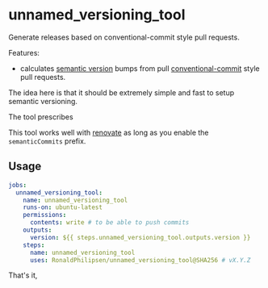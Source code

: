 # unnamed_versioning_tool

Generate releases based on conventional-commit style pull requests.

Features:

- calculates [semantic version](https://semver.org/) bumps from pull [conventional-commit](https://www.conventionalcommits.org/en/v1.0.0/) style pull requests.

The idea here is that it should be extremely simple and fast to setup semantic versioning.

The tool prescribes

This tool works well with [renovate](https://github.com/renovatebot/renovate) as long as you enable the `semanticCommits` prefix.

## Usage

```yaml
jobs:
  unnamed_versioning_tool:
    name: unnamed_versioning_tool
    runs-on: ubuntu-latest
    permissions:
      contents: write # to be able to push commits
    outputs:
      version: ${{ steps.unnamed_versioning_tool.outputs.version }}
    steps:
      name: unnamed_versioning_tool
      uses: RonaldPhilipsen/unnamed_versioning_tool@SHA256 # vX.Y.Z
```

That's it,
